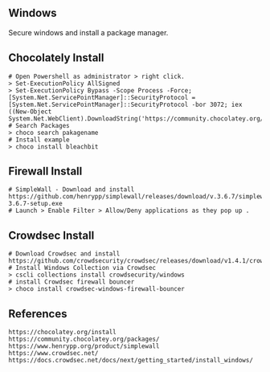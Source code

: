 Windows
--------

Secure windows and install a package manager.

Chocolately Install
-------------------

    # Open Powershell as administrator > right click.
    > Set-ExecutionPolicy AllSigned
    > Set-ExecutionPolicy Bypass -Scope Process -Force; [System.Net.ServicePointManager]::SecurityProtocol = [System.Net.ServicePointManager]::SecurityProtocol -bor 3072; iex ((New-Object System.Net.WebClient).DownloadString('https://community.chocolatey.org/install.ps1'))
    # Search Packages
    > choco search pakagename 
    # Install example
    > choco install bleachbit

Firewall Install
----------------

    # SimpleWall - Download and install 
    https://github.com/henrypp/simplewall/releases/download/v.3.6.7/simplewall-3.6.7-setup.exe
    # Launch > Enable Filter > Allow/Deny applications as they pop up .

Crowdsec Install
-----------------
  
    # Download Crowdsec and install 
    https://github.com/crowdsecurity/crowdsec/releases/download/v1.4.1/crowdsec_1.4.1.msi
    # Install Windows Collection via Crowdsec
    > cscli collections install crowdsecurity/windows
    # install Crowdsec firewall bouncer
    > choco install crowdsec-windows-firewall-bouncer

References
----------

    https://chocolatey.org/install
    https://community.chocolatey.org/packages/
    https://www.henrypp.org/product/simplewall
    https://www.crowdsec.net/
    https://docs.crowdsec.net/docs/next/getting_started/install_windows/